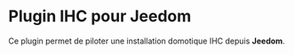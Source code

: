 # Plugin IHC pour Jeedom

Ce plugin permet de piloter une installation domotique IHC depuis **Jeedom**.